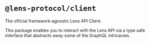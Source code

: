 # `@lens-protocol/client`

The official framework-agnostic Lens API Client.

This package enables you to interact with the Lens API via a type safe interface that abstracts away some of the GraphQL intricacies.
